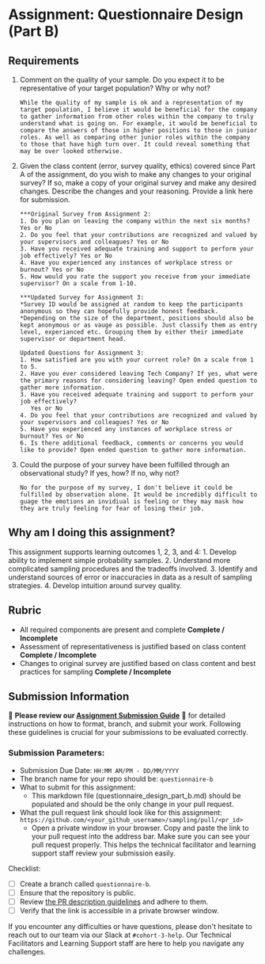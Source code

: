 # Assignment: Questionnaire Design (Part B)

## Requirements
1. Comment on the quality of your sample. Do you expect it to be representative of your target population? Why or why not?

    ```
    While the quality of my sample is ok and a representation of my target population, I believe it would be beneficial for the company to gather information from other roles within the company to truly understand what is going on. For example, it would be beneficial to compare the answers of those in higher positions to those in junior roles. As well as comparing other junior roles within the company to those that have high turn over. It could reveal something that may be over looked otherwise. 
    ```

2. Given the class content (error, survey quality, ethics) covered since Part A of the assignment, do you wish to make any changes to your original survey? If so, make a copy of your original survey and make any desired changes. Describe the changes and your reasoning. Provide a link here for submission.

    ```
    ***Original Survey from Assignment 2:
    1. Do you plan on leaving the company within the next six months? Yes or No
    2. Do you feel that your contributions are recognized and valued by your supervisors and colleagues? Yes or No
    3. Have you received adequate training and support to perform your job effectively? Yes or No
    4. Have you experienced any instances of workplace stress or burnout? Yes or No
    5. How would you rate the support you receive from your immediate supervisor? On a scale from 1-10.

    ***Updated Survey for Assignment 3:
    *Survey ID would be assigned at random to keep the participants anonymous so they can hopefully provide honest feedback.
    *Depending on the size of the department, positions should also be kept anonymous or as vauge as possible. Just classify them as entry level, experianced etc. Grouping them by either their immediate supervisor or department head.

    Updated Questions for Assignment 3:
    1. How satisfied are you with your current role? On a scale from 1 to 5.
    2. Have you ever considered leaving Tech Company? If yes, what were the primary reasons for considering leaving? Open ended question to gather more information. 
    3. Have you received adequate training and support to perform your job effectively?
       Yes or No
    4. Do you feel that your contributions are recognized and valued by your supervisors and colleagues? Yes or No
    5. Have you experienced any instances of workplace stress or burnout? Yes or No
    6. Is there additional feedback, comments or concerns you would like to provide? Open ended question to gather more information. 

    ```

4. Could the purpose of your survey have been fulfilled through an observational study? If yes, how? If no, why not?

    ```
    No for the purpose of my survey, I don't believe it could be fulfilled by observation alone. It would be incredibly difficult to guage the emotions an invidiual is feeling or they may mask how they are truly feeling for fear of losing their job. 
    ```

## Why am I doing this assignment?

This assignment supports learning outcomes 1, 2, 3, and 4:
	1.	Develop ability to implement simple probability samples.
	2.	Understand more complicated sampling procedures and the tradeoffs involved.
	3.	Identify and understand sources of error or inaccuracies in data as a result of sampling strategies.
	4.	Develop intuition around survey quality.

## Rubric

-	All required components are present and complete **Complete / Incomplete**
-	Assessment of representativeness is justified based on class content **Complete / Incomplete**
-	Changes to original survey are justified based on class content and best practices for sampling **Complete / Incomplete**

## Submission Information

🚨 **Please review our [Assignment Submission Guide](https://github.com/UofT-DSI/onboarding/blob/main/onboarding_documents/submissions.md)** 🚨 for detailed instructions on how to format, branch, and submit your work. Following these guidelines is crucial for your submissions to be evaluated correctly.

### Submission Parameters:
* Submission Due Date: `HH:MM AM/PM - DD/MM/YYYY`
* The branch name for your repo should be: `questionnaire-b`
* What to submit for this assignment:
    * This markdown file (questionnaire_design_part_b.md) should be populated and should be the only change in your pull request.
* What the pull request link should look like for this assignment: `https://github.com/<your_github_username>/sampling/pull/<pr_id>`
    * Open a private window in your browser. Copy and paste the link to your pull request into the address bar. Make sure you can see your pull request properly. This helps the technical facilitator and learning support staff review your submission easily.

Checklist:
- [ ] Create a branch called `questionnaire-b`.
- [ ] Ensure that the repository is public.
- [ ] Review [the PR description guidelines](https://github.com/UofT-DSI/onboarding/blob/main/onboarding_documents/submissions.md#guidelines-for-pull-request-descriptions) and adhere to them.
- [ ] Verify that the link is accessible in a private browser window.

If you encounter any difficulties or have questions, please don't hesitate to reach out to our team via our Slack at `#cohort-3-help`. Our Technical Facilitators and Learning Support staff are here to help you navigate any challenges.
